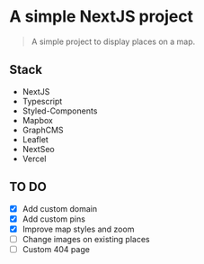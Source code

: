 # A simple NextJS project

> A simple project to display places on a map.

## Stack
- NextJS
- Typescript
- Styled-Components
- Mapbox
- GraphCMS
- Leaflet
- NextSeo
- Vercel

## TO DO
- [x] Add custom domain
- [x] Add custom pins
- [x] Improve map styles and zoom
- [ ] Change images on existing places
- [ ] Custom 404 page
